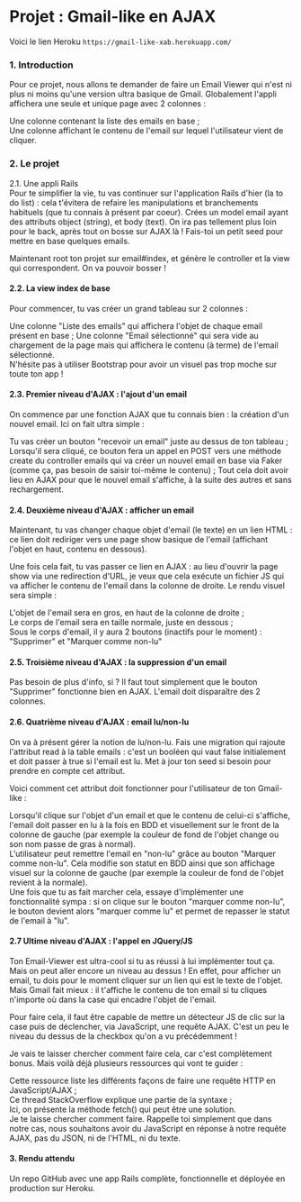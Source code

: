 # Projet : Gmail-like en AJAX
Voici le lien Heroku `https://gmail-like-xab.herokuapp.com/`
### 1. Introduction  
Pour ce projet, nous allons te demander de faire un Email Viewer qui n'est ni plus ni moins qu'une version ultra basique de Gmail. Globalement l'appli affichera une seule et unique page avec 2 colonnes :  

Une colonne contenant la liste des emails en base ;  
Une colonne affichant le contenu de l'email sur lequel l'utilisateur vient de cliquer.  
### 2. Le projet
2.1. Une appli Rails  
Pour te simplifier la vie, tu vas continuer sur l'application Rails d'hier (la to do list) : cela t'évitera de refaire les manipulations et branchements habituels (que tu connais à présent par coeur).
Crées un model email ayant des attributs object (string), et body (text). On ira pas tellement plus loin pour le back, après tout on bosse sur AJAX là ! Fais-toi un petit seed pour mettre en base quelques emails.  

Maintenant root ton projet sur email#index, et génère le controller et la view qui correspondent. On va pouvoir bosser !  

#### 2.2. La view index de base  
Pour commencer, tu vas créer un grand tableau sur 2 colonnes :  

Une colonne "Liste des emails" qui affichera l'objet de chaque email présent en base ;
Une colonne "Email sélectionné" qui sera vide au chargement de la page mais qui affichera le contenu (à terme) de l'email sélectionné.  
N'hésite pas à utiliser Bootstrap pour avoir un visuel pas trop moche sur toute ton app !  

#### 2.3. Premier niveau d'AJAX : l'ajout d'un email  
On commence par une fonction AJAX que tu connais bien : la création d'un nouvel email. Ici on fait ultra simple :  

Tu vas créer un bouton "recevoir un email" juste au dessus de ton tableau ;  
Lorsqu'il sera cliqué, ce bouton fera un appel en POST vers une méthode create du controller emails qui va créer un nouvel email en base via Faker (comme ça, pas besoin de saisir toi-même le contenu) ;
Tout cela doit avoir lieu en AJAX pour que le nouvel email s'affiche, à la suite des autres et sans rechargement.  
#### 2.4. Deuxième niveau d'AJAX : afficher un email  
Maintenant, tu vas changer chaque objet d'email (le texte) en un lien HTML : ce lien doit rediriger vers une page show basique de l'email (affichant l'objet en haut, contenu en dessous).  

Une fois cela fait, tu vas passer ce lien en AJAX : au lieu d'ouvrir la page show via une redirection d'URL, je veux que cela exécute un fichier JS qui va afficher le contenu de l'email dans la colonne de droite. Le rendu visuel sera simple :  

L'objet de l'email sera en gros, en haut de la colonne de droite ;  
Le corps de l'email sera en taille normale, juste en dessous ;  
Sous le corps d'email, il y aura 2 boutons (inactifs pour le moment) : "Supprimer" et "Marquer comme non-lu"  
#### 2.5. Troisième niveau d'AJAX : la suppression d'un email  
Pas besoin de plus d'info, si ? Il faut tout simplement que le bouton "Supprimer" fonctionne bien en AJAX. L'email doit disparaître des 2 colonnes.   

#### 2.6. Quatrième niveau d'AJAX : email lu/non-lu  
On va à présent gérer la notion de lu/non-lu. Fais une migration qui rajoute l'attribut read à la table emails : c'est un booléen qui vaut false initialement et doit passer à true si l'email est lu. Met à jour ton seed si besoin pour prendre en compte cet attribut.  

Voici comment cet attribut doit fonctionner pour l'utilisateur de ton Gmail-like :  

Lorsqu'il clique sur l'objet d'un email et que le contenu de celui-ci s'affiche, l'email doit passer en lu à la fois en BDD et visuellement sur le front de la colonne de gauche (par exemple la couleur de fond de l'objet change ou son nom passe de gras à normal).  
L'utilisateur peut remettre l'email en "non-lu" grâce au bouton "Marquer comme non-lu". Cela modifie son statut en BDD ainsi que son affichage visuel sur la colonne de gauche (par exemple la couleur de fond de l'objet revient à la normale).  
Une fois que tu as fait marcher cela, essaye d'implémenter une fonctionnalité sympa : si on clique sur le bouton "marquer comme non-lu", le bouton devient alors "marquer comme lu" et permet de repasser le statut de l'email à "lu".  

#### 2.7 Ultime niveau d'AJAX : l'appel en JQuery/JS  
Ton Email-Viewer est ultra-cool si tu as réussi à lui implémenter tout ça. Mais on peut aller encore un niveau au dessus ! En effet, pour afficher un email, tu dois pour le moment cliquer sur un lien qui est le texte de l'objet. Mais Gmail fait mieux : il t'affiche le contenu de ton email si tu cliques n'importe où dans la case qui encadre l'objet de l'email.  

Pour faire cela, il faut être capable de mettre un détecteur JS de clic sur la case puis de déclencher, via JavaScript, une requête AJAX. C'est un peu le niveau du dessus de la checkbox qu'on a vu précédemment !  

Je vais te laisser chercher comment faire cela, car c'est complètement bonus. Mais voilà déjà plusieurs ressources qui vont te guider :  

Cette ressource liste les différents façons de faire une requête HTTP en JavaScript/AJAX ;  
Ce thread StackOverflow explique une partie de la syntaxe ;  
Ici, on présente la méthode fetch() qui peut être une solution.  
Je te laisse chercher comment faire. Rappelle toi simplement que dans notre cas, nous souhaitons avoir du JavaScript en réponse à notre requête AJAX, pas du JSON, ni de l'HTML, ni du texte.  

#### 3. Rendu attendu  
Un repo GitHub avec une app Rails complète, fonctionnelle et déployée en production sur Heroku.  
